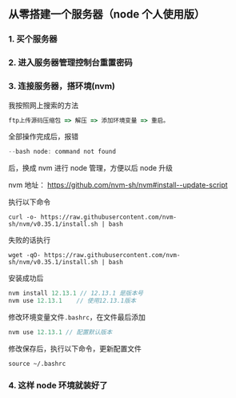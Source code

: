 ## 从零搭建一个服务器（node 个人使用版）

### 1. 买个服务器

### 2. 进入服务器管理控制台重置密码

### 3. 连接服务器，搭环境(nvm)

我按照网上搜索的方法

```javascript
ftp上传源码压缩包 => 解压 => 添加环境变量 => 重启。
```

全部操作完成后，报错

```javascript
--bash node: command not found
```

后，换成 nvm 进行 node 管理，方便以后 node 升级

nvm 地址： <a href="https://github.com/nvm-sh/nvm#install--update-script">https://github.com/nvm-sh/nvm#install--update-script</a>

执行以下命令

```
curl -o- https://raw.githubusercontent.com/nvm-sh/nvm/v0.35.1/install.sh | bash
```

失败的话执行

```
wget -qO- https://raw.githubusercontent.com/nvm-sh/nvm/v0.35.1/install.sh | bash
```

安装成功后

```javascript
nvm install 12.13.1 // 12.13.1 是版本号
nvm use 12.13.1    // 使用12.13.1版本
```

修改环境变量文件`.bashrc`，在文件最后添加

```javascript
nvm use 12.13.1 // 配置默认版本
```

修改保存后，执行以下命令，更新配置文件

```
source ~/.bashrc
```

### 4. 这样 node 环境就装好了

